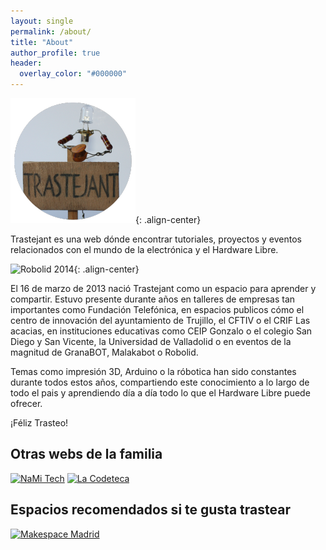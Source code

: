```yaml
---
layout: single
permalink: /about/
title: "About"
author_profile: true
header:
  overlay_color: "#000000"
---
```


![image-center](/assets/images/logo.png){: .align-center}

Trastejant es una web dónde encontrar tutoriales, proyectos y eventos relacionados con el mundo de la electrónica y el Hardware Libre.

![Robolid 2014](https://www.crakernano.com/img/blog/blog_post_robolid.jpg){: .align-center}

El  16 de marzo de 2013 nació Trastejant como un espacio para aprender y compartir. Estuvo presente durante años en talleres de empresas tan importantes como Fundación Telefónica, en espacios publicos cómo el centro de innovación del ayuntamiento de Trujillo, el CFTIV o el CRIF Las acacias, en instituciones educativas como CEIP Gonzalo o el colegio San Diego y San Vicente, la Universidad de Valladolid o en eventos de la magnitud de GranaBOT, Malakabot o Robolid.

Temas como impresión 3D, Arduino o la róbotica han sido constantes durante todos estos años, compartiendo este conocimiento a lo largo de todo el pais y aprendiendo día a día todo lo que el Hardware Libre puede ofrecer.

¡Féliz Trasteo!

## Otras webs de la familia

[![NaMi Tech](https://avatars.githubusercontent.com/u/46827481?s=64&v=4 'NaMi Tech')](https://nami-tech.es/)
[![La Codeteca](https://avatars.githubusercontent.com/u/91850306?s=64&v=4 'La Codeteca')](https://lacodeteca.com/)

## Espacios recomendados si te gusta trastear

[![Makespace Madrid](https://i0.wp.com/makespacemadrid.org/wp-content/uploads/2013/04/makespacemadrid_w2.png?fit=335%2C122&ssl=1 'Makespace')](https://makespacemadrid.org/)
